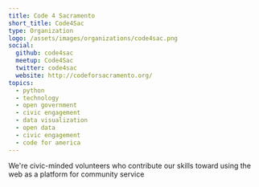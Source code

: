 ```yaml
---
title: Code 4 Sacramento
short_title: Code4Sac
type: Organization
logo: /assets/images/organizations/code4sac.png
social:
  github: code4sac
  meetup: Code4Sac
  twitter: code4sac
  website: http://codeforsacramento.org/
topics:
  - python
  - technology
  - open government
  - civic engagement
  - data visualization
  - open data
  - civic engagement
  - code for america
---
```


We're civic-minded volunteers who contribute our skills toward using the web as a platform for community service
